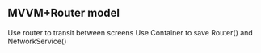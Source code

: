 ## MVVM+Router model
Use router to transit between screens
Use Container to save Router() and NetworkService()
